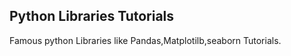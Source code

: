 <h2> Python Libraries Tutorials</h2>
Famous python Libraries like Pandas,Matplotilb,seaborn Tutorials.
